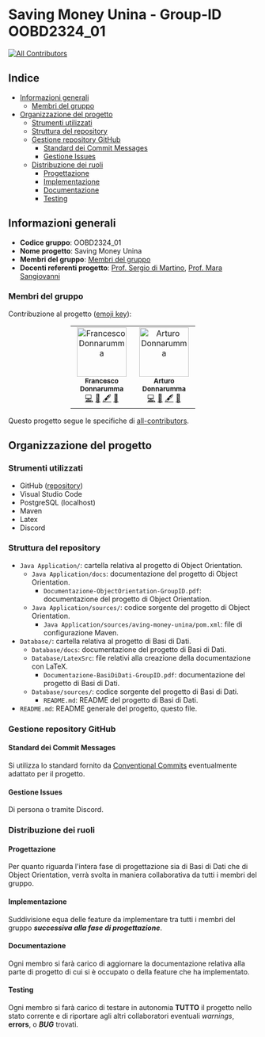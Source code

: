 # Saving Money Unina - Group-ID OOBD2324_01
<!-- ALL-CONTRIBUTORS-BADGE:START - Do not remove or modify this section -->
[![All Contributors](https://img.shields.io/badge/all_contributors-2-orange.svg?style=flat-square)](#membri-del-gruppo)
<!-- ALL-CONTRIBUTORS-BADGE:END -->

## Indice

- [Informazioni generali](#informazioni-generali)
  - [Membri del gruppo](#membri-del-gruppo)
- [Organizzazione del progetto](#organizzazione-del-progetto)
  - [Strumenti utilizzati](#strumenti-utilizzati)
  - [Struttura del repository](#struttura-del-repository)
  - [Gestione repository GitHub](#gestione-repository-github)
    - [Standard dei Commit Messages](#standard-dei-commit-messages)
    - [Gestione Issues](#gestione-issues)
  - [Distribuzione dei ruoli](#distribuzione-dei-ruoli)
    - [Progettazione](#progettazione)
    - [Implementazione](#implementazione)
    - [Documentazione](#documentazione)
    - [Testing](#testing)

## Informazioni generali

- **Codice gruppo**: OOBD2324_01
- **Nome progetto**: Saving Money Unina
- **Membri del gruppo**: [Membri del gruppo](#membri-del-gruppo)
- **Docenti referenti progetto**: [Prof. Sergio di Martino](https://www.docenti.unina.it/#!/professor/53455247494f4449204d415254494e4f444d5253524737364232364638333952/riferimenti), [Prof. Mara Sangiovanni](https://www.docenti.unina.it/#!/professor/4d41524153414e47494f56414e4e49534e474d524137354c34314638333949/riferimenti)

### Membri del gruppo

Contribuzione al progetto ([emoji key](https://allcontributors.org/docs/en/emoji-key)):

<!-- ALL-CONTRIBUTORS-LIST:START - Do not remove or modify this section -->
<!-- prettier-ignore-start -->
<!-- markdownlint-disable -->
<div style="width: 50%; margin-right: auto; margin-left: auto;"> 
  <table align="center">
      <tbody>
        <tr>
          <td align="center" valign="top" width="14.28%"><a href="https://github.com/Franwik"><img src="https://avatars.githubusercontent.com/u/133138546?v=4?s=100" width="100px;" alt="Francesco Donnarumma"/><br /><sub><b>Francesco Donnarumma</b></sub></a><br /><a href="https://github.com/Franwik/SavingMoneyUnina/commits?author=Franwik" title="Code">💻</a> <a href="#ideas-Franwik" title="Ideas, Planning, & Feedback">🤔</a> <a href="#content-Franwik" title="Content">🖋</a> <a href="https://github.com/Franwik/SavingMoneyUnina/commits?author=Franwik" title="Documentation">📖</a></td>
          <td align="center" valign="top" width="14.28%"><a href="https://github.com/thankyousomaz"><img src="https://avatars.githubusercontent.com/u/80754300?v=4?s=100" width="100px;" alt="Arturo Donnarumma"/><br /><sub><b>Arturo Donnarumma</b></sub></a><br /><a href="https://github.com/Franwik/SavingMoneyUnina/commits?author=thankyousomaz" title="Code">💻</a> <a href="#ideas-thankyousomaz" title="Ideas, Planning, & Feedback">🤔</a> <a href="#content-thankyousomaz" title="Content">🖋</a> <a href="https://github.com/Franwik/SavingMoneyUnina/commits?author=thankyousomaz" title="Documentation">📖</a></td>
        </tr>
      </tbody>
    </table>
</div>

<!-- markdownlint-restore -->
<!-- prettier-ignore-end -->

Questo progetto segue le specifiche di [all-contributors](https://GitHub.com/all-contributors/all-contributors).

## Organizzazione del progetto

### Strumenti utilizzati

- GitHub ([repository](https://github.com/Franwik/SavingMoneyUnina))
- Visual Studio Code
- PostgreSQL (localhost)
- Maven
- Latex
- Discord

### Struttura del repository

- `Java Application/`: cartella relativa al progetto di Object Orientation.
  - `Java Application/docs`: documentazione del progetto di Object Orientation.
    - `Documentazione-ObjectOrientation-GroupID.pdf`: documentazione del progetto di Object Orientation.
  - `Java Application/sources/`: codice sorgente del progetto di Object Orientation.
    - `Java Application/sources/aving-money-unina/pom.xml`: file di configurazione Maven.
- `Database/`: cartella relativa al progetto di Basi di Dati.
  - `Database/docs`: documentazione del progetto di Basi di Dati.
  - `Database/LatexSrc`: file relativi alla creazione della documentazione con LaTeX.
    - `Documentazione-BasiDiDati-GroupID.pdf`: documentazione del progetto di Basi di Dati.
  - `Database/sources/`: codice sorgente del progetto di Basi di Dati.
    - `README.md`: README del progetto di Basi di Dati.
- `README.md`: README generale del progetto, questo file.

### Gestione repository GitHub

#### Standard dei Commit Messages

Si utilizza lo standard fornito da [Conventional Commits](https://www.conventionalcommits.org/en/v1.0.0/) eventualmente adattato per il progetto.

#### Gestione Issues

Di persona o tramite Discord.

### Distribuzione dei ruoli

#### Progettazione

Per quanto riguarda l'intera fase di progettazione sia di Basi di Dati che di Object Orientation, verrà svolta in maniera collaborativa da tutti i membri del gruppo.

#### Implementazione

Suddivisione equa delle feature da implementare tra tutti i membri del gruppo **_successiva alla fase di progettazione_**.

#### Documentazione

Ogni membro si farà carico di aggiornare la documentazione relativa alla parte di progetto di cui si è occupato o della feature che ha implementato.

#### Testing

Ogni membro si farà carico di testare in autonomia **TUTTO** il progetto nello stato corrente e di riportare agli altri collaboratori eventuali _warnings_, **errors**, o **_BUG_** trovati.
